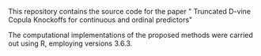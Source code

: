 This repository contains the source code for the paper " Truncated D-vine Copula Knockoffs for continuous and
ordinal predictors"

The computational implementations of the proposed methods were carried out using R, employing versions 3.6.3.
